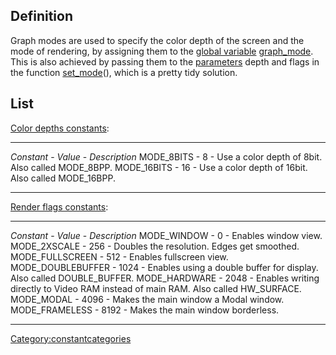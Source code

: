 Definition
----------

Graph modes are used to specify the color depth of the screen and the
mode of rendering, by assigning them to the [global
variable](global_variable "wikilink")
[graph\_mode](graph_mode "wikilink"). This is also achieved by passing
them to the [parameters](parameter "wikilink") depth and flags in the
function [set\_mode](set_mode "wikilink")(), which is a pretty tidy
solution.

List
----

[Color depths constants](Color_depths "wikilink"):

  -------------- ----------- --------------------------------------------------------
  *Constant*     - *Value*   - *Description*
  MODE\_8BITS    - 8         - Use a color depth of 8bit. Also called MODE\_8BPP.
  MODE\_16BITS   - 16        - Use a color depth of 16bit. Also called MODE\_16BPP.
  -------------- ----------- --------------------------------------------------------

[Render flags constants](Render_flags "wikilink"):

  -------------------- ----------- ---------------------------------------------------------------------------------------
  *Constant*           - *Value*   - *Description*
  MODE\_WINDOW         - 0         - Enables window view.
  MODE\_2XSCALE        - 256       - Doubles the resolution. Edges get smoothed.
  MODE\_FULLSCREEN     - 512       - Enables fullscreen view.
  MODE\_DOUBLEBUFFER   - 1024      - Enables using a double buffer for display. Also called DOUBLE\_BUFFER.
  MODE\_HARDWARE       - 2048      - Enables writing directly to Video RAM instead of main RAM. Also called HW\_SURFACE.
  MODE\_MODAL          - 4096      - Makes the main window a Modal window.
  MODE\_FRAMELESS      - 8192      - Makes the main window borderless.
  -------------------- ----------- ---------------------------------------------------------------------------------------

<Category:constantcategories>
